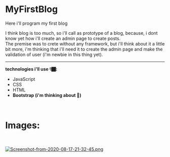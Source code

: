 # MyFirstBlog
Here i'll program my first blog

I think blog is too much, so i'll call as prototype of a blog, because, i dont know yet how i'll create an admin page to create posts.
<br>
The premise was to crete without any framework, but i'll think about it a little bit more, i'm thinking that i'll need it to create the admin page and make the validation of user (i'm newbie in this thing yet).

****
**technologies i'll use 👇🏾:**

* JavaScript
* CSS
* HTML
* **Bootstrap (i'm thinking about 🤔)**

<br>
    <h1>Images:</h1>
<br>

[![Screenshot-from-2020-08-17-21-32-45.png](https://i.postimg.cc/J7TcZWML/Screenshot-from-2020-08-17-21-32-45.png)](https://postimg.cc/hhddR6Xy)